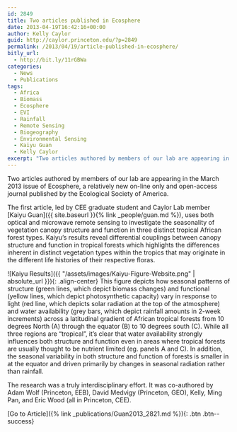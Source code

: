 ```yaml
---
id: 2849
title: Two articles published in Ecosphere
date: 2013-04-19T16:42:16+00:00
author: Kelly Caylor
guid: http://caylor.princeton.edu/?p=2849
permalink: /2013/04/19/article-published-in-ecosphere/
bitly_url:
  - http://bit.ly/11rGBWa
categories:
  - News
  - Publications
tags:
  - Africa
  - Biomass
  - Ecosphere
  - EVI
  - Rainfall
  - Remote Sensing
  - Biogeography
  - Environmental Sensing
  - Kaiyu Guan
  - Kelly Caylor
excerpt: "Two articles authored by members of our lab are appearing in the March 2013 issue of Ecosphere, a relatively new on-line only and open-access journal published by the Ecological Society of America."
---
```

Two articles authored by members of our lab are appearing in the March 2013 issue of Ecosphere, a relatively new on-line only and open-access journal published by the Ecological Society of America. <!--more-->

The first article, led by CEE graduate student and Caylor Lab member [Kaiyu Guan]({{ site.baseurl }}{% link _people/guan.md %}), uses both optical and microwave remote sensing to investigate the seasonality of vegetation canopy structure and function in three distinct tropical African forest types. Kaiyu&#8217;s results reveal differential couplings between canopy structure and function in tropical forests which highlights the differences inherent in distinct vegetation types within the tropics that may originate in the different life histories of their respective floras.

![Kaiyu Results]({{ "/assets/images/Kaiyu-Figure-Website.png" | absolute_url }}){: .align-center} This figure depicts how seasonal patterns of structure (green lines, which depict biomass changes) and functional (yellow lines, which depict photosynthetic capacity) vary in response to light (red line, which depicts solar radiation at the top of the atmosphere) and water availability (grey bars, which depict rainfall amounts in 2-week increments) across a latitudinal gradient of African tropical forests from 10 degrees North (A) through the equator (B) to 10 degrees south (C). While all three regions are &#8220;tropical&#8221;, it&#8217;s clear that water availability strongly influences both structure and function even in areas where tropical forests are usually thought to be nutrient limited (eg. panels A and C). In addition, the seasonal variability in both structure and function of forests is smaller in at the equator and driven primarily by changes in seasonal radiation rather than rainfall. 

The research was a truly interdisciplinary effort. It was co-authored by Adam Wolf (Princeton, EEB), David Medvigy (Princeton, GEO), Kelly, Ming Pan, and Eric Wood (all in Princeton, CEE). 

[Go to Article]({% link _publications/Guan2013_2821.md %}){: .btn .btn--success}
